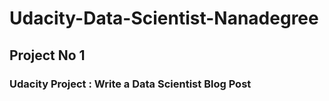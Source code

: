 # Udacity-Data-Scientist-Nanadegree
## Project No 1
### Udacity Project : Write a Data Scientist Blog Post
